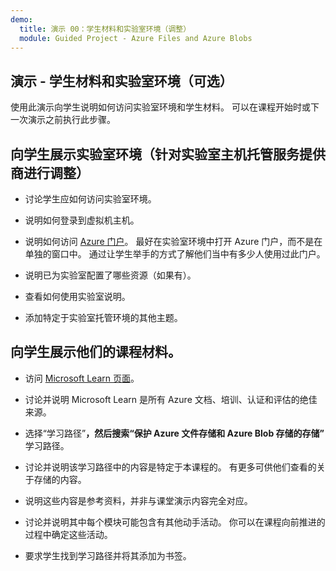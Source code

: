 ```yaml
---
demo:
  title: 演示 00：学生材料和实验室环境（调整）
  module: Guided Project - Azure Files and Azure Blobs
---
```

## 演示 - 学生材料和实验室环境（可选）

使用此演示向学生说明如何访问实验室环境和学生材料。 可以在课程开始时或下一次演示之前执行此步骤。 

## 向学生展示实验室环境（针对实验室主机托管服务提供商进行调整）

- 讨论学生应如何访问实验室环境。 

- 说明如何登录到虚拟机主机。

- 说明如何访问 [Azure 门户](https://portal.azure.com)。 最好在实验室环境中打开 Azure 门户，而不是在单独的窗口中。 通过让学生举手的方式了解他们当中有多少人使用过此门户。 

- 说明已为实验室配置了哪些资源（如果有）。

- 查看如何使用实验室说明。 

- 添加特定于实验室托管环境的其他主题。 

## 向学生展示他们的课程材料。

- 访问 [Microsoft Learn 页面](https://learn.microsoft.com)。

- 讨论并说明 Microsoft Learn 是所有 Azure 文档、培训、认证和评估的绝佳来源。 

- 选择“学习路径”****，然后搜索“保护 Azure 文件存储和 Azure Blob 存储的存储”**** 学习路径。

- 讨论并说明该学习路径中的内容是特定于本课程的。 有更多可供他们查看的关于存储的内容。

- 说明这些内容是参考资料，并非与课堂演示内容完全对应。

- 讨论并说明其中每个模块可能包含有其他动手活动。 你可以在课程向前推进的过程中确定这些活动。 

- 要求学生找到学习路径并将其添加为书签。

 
